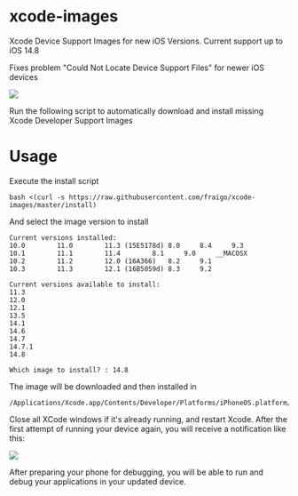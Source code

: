 # xcode-images
Xcode Device Support Images for new iOS Versions. Current support up to iOS 14.8

Fixes problem "Could Not Locate Device Support Files" for newer iOS devices

![](xcode-could-not-locate-device-support-files-11.3.png)


Run the following script to automatically download and install missing Xcode Developer Support Images 

# Usage

Execute the install script

```
bash <(curl -s https://raw.githubusercontent.com/fraigo/xcode-images/master/install)
```

And select the image version to install

```
Current versions installed:
10.0		11.0		11.3 (15E5178d)	8.0		8.4		9.3
10.1		11.1		11.4		8.1		9.0		__MACOSX
10.2		11.2		12.0 (16A366)	8.2		9.1
10.3		11.3		12.1 (16B5059d)	8.3		9.2

Current versions available to install:
11.3
12.0
12.1
13.5
14.1
14.6
14.7
14.7.1
14.8

Which image to install? : 14.8
```

The image will be downloaded and then installed in 

```
/Applications/Xcode.app/Contents/Developer/Platforms/iPhoneOS.platform/DeviceSupport/
```

Close all XCode windows if it's already running, and restart Xcode. 
After the first attempt of running your device again, you will receive a notification like this:


![](xcode-preparing-device-support-files.png)

After preparing your phone for debugging, you will be able to run and debug your applications in your updated device.

